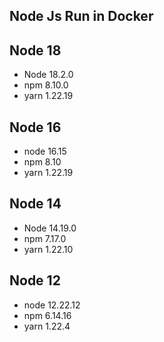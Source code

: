 ## Node Js Run in Docker

## Node 18
- Node 18.2.0
- npm 8.10.0
- yarn 1.22.19

## Node 16
- node 16.15
- npm 8.10
- yarn 1.22.19

## Node 14
- Node 14.19.0
- npm 7.17.0
- yarn 1.22.10

## Node 12
- node 12.22.12
- npm 6.14.16
- yarn 1.22.4
